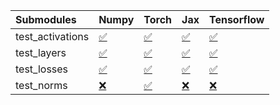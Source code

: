 | Submodules       | Numpy                                                                                                                           | Torch                                                                                                                           | Jax                                                                                                                             | Tensorflow                                                                                                                      |
|:-----------------|:--------------------------------------------------------------------------------------------------------------------------------|:--------------------------------------------------------------------------------------------------------------------------------|:--------------------------------------------------------------------------------------------------------------------------------|:--------------------------------------------------------------------------------------------------------------------------------|
| test_activations | <a href="https://github.com/unifyai/ivy/runs/7915175908?check_suite_focus=true" rel="noopener noreferrer" target="_blank">✅</a> | <a href="https://github.com/unifyai/ivy/runs/7915176421?check_suite_focus=true" rel="noopener noreferrer" target="_blank">✅</a> | <a href="https://github.com/unifyai/ivy/runs/7915176912?check_suite_focus=true" rel="noopener noreferrer" target="_blank">✅</a> | <a href="https://github.com/unifyai/ivy/runs/7915177456?check_suite_focus=true" rel="noopener noreferrer" target="_blank">✅</a> |
| test_layers      | <a href="https://github.com/unifyai/ivy/runs/7915176067?check_suite_focus=true" rel="noopener noreferrer" target="_blank">✅</a> | <a href="https://github.com/unifyai/ivy/runs/7915176538?check_suite_focus=true" rel="noopener noreferrer" target="_blank">✅</a> | <a href="https://github.com/unifyai/ivy/runs/7915177022?check_suite_focus=true" rel="noopener noreferrer" target="_blank">✅</a> | <a href="https://github.com/unifyai/ivy/runs/7915177580?check_suite_focus=true" rel="noopener noreferrer" target="_blank">✅</a> |
| test_losses      | <a href="https://github.com/unifyai/ivy/runs/7915176210?check_suite_focus=true" rel="noopener noreferrer" target="_blank">✅</a> | <a href="https://github.com/unifyai/ivy/runs/7915176675?check_suite_focus=true" rel="noopener noreferrer" target="_blank">✅</a> | <a href="https://github.com/unifyai/ivy/runs/7915177172?check_suite_focus=true" rel="noopener noreferrer" target="_blank">✅</a> | <a href="https://github.com/unifyai/ivy/runs/7915177742?check_suite_focus=true" rel="noopener noreferrer" target="_blank">✅</a> |
| test_norms       | <a href="https://github.com/unifyai/ivy/runs/7915176319?check_suite_focus=true" rel="noopener noreferrer" target="_blank">❌</a> | <a href="https://github.com/unifyai/ivy/runs/7915176784?check_suite_focus=true" rel="noopener noreferrer" target="_blank">✅</a> | <a href="https://github.com/unifyai/ivy/runs/7915177282?check_suite_focus=true" rel="noopener noreferrer" target="_blank">❌</a> | <a href="https://github.com/unifyai/ivy/runs/7915177922?check_suite_focus=true" rel="noopener noreferrer" target="_blank">❌</a> |